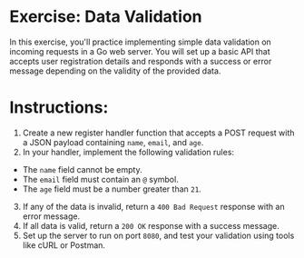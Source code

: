 # Exercise: Data Validation

In this exercise, you'll practice implementing simple data validation on incoming requests in a Go web server. You will set up a basic API that accepts user registration details and responds with a success or error message depending on the validity of the provided data.

# Instructions:

1. Create a new register handler function that accepts a POST request with a JSON payload containing `name`, `email`, and `age`.
2. In your handler, implement the following validation rules:

- The `name` field cannot be empty.
- The `email` field must contain an `@` symbol.
- The `age` field must be a number greater than `21`.

3. If any of the data is invalid, return a `400 Bad Request` response with an error message.
4. If all data is valid, return a `200 OK` response with a success message.
5. Set up the server to run on port `8080`, and test your validation using tools like cURL or Postman.
